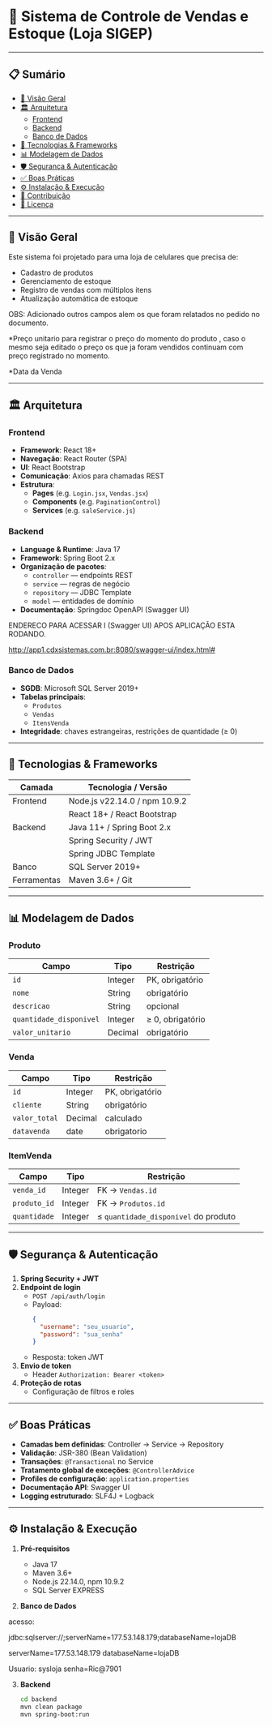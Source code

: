# 📱 Sistema de Controle de Vendas e Estoque (Loja SIGEP)

---

## 📋 Sumário

- [🚀 Visão Geral](#-visão-geral)
- [🏛️ Arquitetura](#️-arquitetura)
    - [Frontend](#frontend)
    - [Backend](#backend)
    - [Banco de Dados](#banco-de-dados)
- [🔧 Tecnologias & Frameworks](#-tecnologias--frameworks)
- [📊 Modelagem de Dados](#-modelagem-de-dados)
- [🛡️ Segurança & Autenticação](#️-segurança--autenticação)
- [✅ Boas Práticas](#-boas-práticas)
- [⚙️ Instalação & Execução](#️-instalação--execução)
- [🤝 Contribuição](#-contribuição)
- [📄 Licença](#-licença)

---

## 🚀 Visão Geral

Este sistema foi projetado para uma loja de celulares que precisa de:
- Cadastro de produtos
- Gerenciamento de estoque
- Registro de vendas com múltiplos itens
- Atualização automática de estoque

OBS: Adicionado outros campos alem os que foram relatados no pedido no documento.

*Preço unitario para registrar o preço do momento do produto , 
caso o mesmo seja editado o preço os que ja foram vendidos 
continuam com preço registrado no momento.

*Data da Venda


---

## 🏛️ Arquitetura

### Frontend

- **Framework**: React 18+
- **Navegação**: React Router (SPA)
- **UI**: React Bootstrap
- **Comunicação**: Axios para chamadas REST
- **Estrutura**:
    - **Pages** (e.g. `Login.jsx`, `Vendas.jsx`)
    - **Components** (e.g. `PaginationControl`)
    - **Services** (e.g. `saleService.js`)

### Backend

- **Language & Runtime**: Java 17
- **Framework**: Spring Boot 2.x
- **Organização de pacotes**:
    - `controller` — endpoints REST
    - `service` — regras de negócio
    - `repository` — JDBC Template
    - `model` — entidades de domínio
- **Documentação**: Springdoc OpenAPI (Swagger UI)

ENDERECO PARA ACESSAR I (Swagger UI) APOS APLICAÇÃO ESTA RODANDO.

http://app1.cdxsistemas.com.br:8080/swagger-ui/index.html#


### Banco de Dados

- **SGDB**: Microsoft SQL Server 2019+
- **Tabelas principais**:
    - `Produtos`
    - `Vendas`
    - `ItensVenda`
- **Integridade**: chaves estrangeiras, restrições de quantidade (≥ 0)


---

## 🔧 Tecnologias & Frameworks

| Camada    | Tecnologia / Versão          |
|-----------|------------------------------|
| Frontend  | Node.js v22.14.0 / npm 10.9.2 |
|           | React 18+ / React Bootstrap  |
| Backend   | Java 11+ / Spring Boot 2.x   |
|           | Spring Security / JWT        |
|           | Spring JDBC Template         |
| Banco     | SQL Server 2019+             |
| Ferramentas | Maven 3.6+ / Git            |

---

## 📊 Modelagem de Dados

### Produto

| Campo                | Tipo     | Restrição      |
|----------------------|----------|----------------|
| `id`                 | Integer  | PK, obrigatório|
| `nome`               | String   | obrigatório    |
| `descricao`          | String   | opcional       |
| `quantidade_disponivel` | Integer  | ≥ 0, obrigatório|
| `valor_unitario`     | Decimal  | obrigatório    |

### Venda

| Campo         | Tipo    | Restrição       |
|---------------|---------|-----------------|
| `id`          | Integer | PK, obrigatório |
| `cliente`     | String  | obrigatório     |
| `valor_total` | Decimal | calculado       |
| `datavenda`   | date    | obrigatorio     |

### ItemVenda

| Campo        | Tipo     | Restrição                              |
|--------------|----------|----------------------------------------|
| `venda_id`   | Integer  | FK → `Vendas.id`                       |
| `produto_id` | Integer  | FK → `Produtos.id`                     |
| `quantidade` | Integer  | ≤ `quantidade_disponivel` do produto   |

---

## 🛡️ Segurança & Autenticação

1. **Spring Security + JWT**
2. **Endpoint de login**
    - `POST /api/auth/login`
    - Payload:
      ```json
      {
        "username": "seu_usuario",
        "password": "sua_senha"
      }
      ```  
    - Resposta: token JWT
3. **Envio de token**
    - Header `Authorization: Bearer <token>`
4. **Proteção de rotas**
    - Configuração de filtros e roles

---

## ✅ Boas Práticas

- **Camadas bem definidas**: Controller → Service → Repository
- **Validação**: JSR-380 (Bean Validation)
- **Transações**: `@Transactional` no Service
- **Tratamento global de exceções**: `@ControllerAdvice`
- **Profiles de configuração**: `application.properties`
- **Documentação API**: Swagger UI
- **Logging estruturado**: SLF4J + Logback

---

## ⚙️ Instalação & Execução

1. **Pré-requisitos**
    - Java 17
    - Maven 3.6+
    - Node.js 22.14.0, npm 10.9.2
    - SQL Server EXPRESS

2. **Banco de Dados**

acesso: 

jdbc:sqlserver://;serverName=177.53.148.179;databaseName=lojaDB

serverName=177.53.148.179
databaseName=lojaDB

Usuario: sysloja
senha=Ric@7901


3. **Backend**
   ```bash
   cd backend
   mvn clean package
   mvn spring-boot:run
